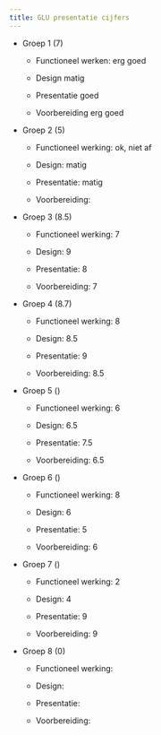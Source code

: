 ```yaml
---
title: GLU presentatie cijfers
---
```


- Groep 1 (7)
	 - Functioneel werken: erg goed

	 - Design matig

	 - Presentatie goed 

	 - Voorbereiding erg goed 

- Groep 2 (5)
	 - Functioneel werking:  ok, niet af 

	 - Design: matig

	 - Presentatie: matig

	 - Voorbereiding: 

- Groep 3 (8.5)
	 - Functioneel werking:  7

	 - Design: 9

	 - Presentatie: 8

	 - Voorbereiding: 7

- Groep 4 (8.7)
	 - Functioneel werking:  8

	 - Design: 8.5 

	 - Presentatie: 9  

	 - Voorbereiding: 8.5

- Groep 5 ()
	 - Functioneel werking:  6

	 - Design:  6.5

	 - Presentatie: 7.5

	 - Voorbereiding: 6.5

- Groep 6 ()
	 - Functioneel werking:  8

	 - Design:  6

	 - Presentatie: 5

	 - Voorbereiding: 6

- Groep 7 ()
	 - Functioneel werking:  2

	 - Design:  4

	 - Presentatie: 9

	 - Voorbereiding: 9

- Groep 8 (0)
	 - Functioneel werking:  

	 - Design:  

	 - Presentatie: 

	 - Voorbereiding: 
